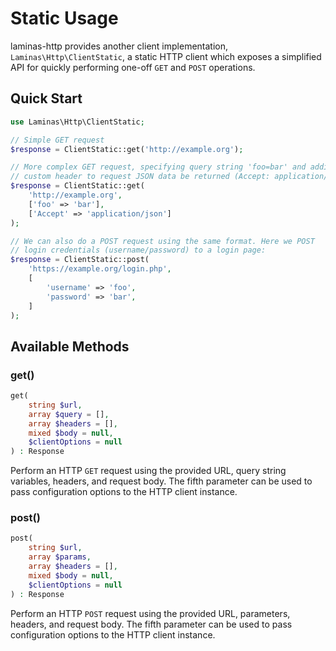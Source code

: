 # Static Usage

laminas-http provides another client implementation, `Laminas\Http\ClientStatic`, a
static HTTP client which exposes a simplified API for quickly performing one-off `GET`
and `POST` operations.

## Quick Start

```php
use Laminas\Http\ClientStatic;

// Simple GET request
$response = ClientStatic::get('http://example.org');

// More complex GET request, specifying query string 'foo=bar' and adding a
// custom header to request JSON data be returned (Accept: application/json):
$response = ClientStatic::get(
    'http://example.org',
    ['foo' => 'bar'],
    ['Accept' => 'application/json']
);

// We can also do a POST request using the same format. Here we POST
// login credentials (username/password) to a login page:
$response = ClientStatic::post(
    'https://example.org/login.php',
    [
        'username' => 'foo',
        'password' => 'bar',
    ]
);
```

## Available Methods

### get()

```php
get(
    string $url,
    array $query = [],
    array $headers = [],
    mixed $body = null,
    $clientOptions = null
) : Response
```

Perform an HTTP `GET` request using the provided URL, query string variables,
headers, and request body. The fifth parameter can be used to pass configuration
options to the HTTP client instance.

### post()

```php
post(
    string $url,
    array $params,
    array $headers = [],
    mixed $body = null,
    $clientOptions = null
) : Response
```

Perform an HTTP `POST` request using the provided URL, parameters, headers, and
request body. The fifth parameter can be used to pass configuration options to
the HTTP client instance.
